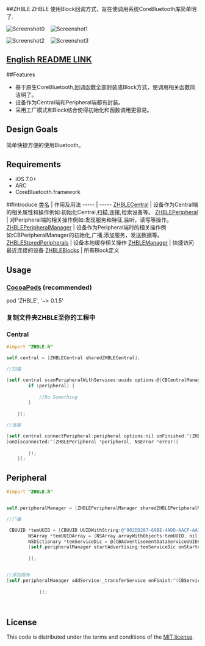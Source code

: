 ##ZHBLE
ZHBLE 使用Block回调方式，旨在使调用系统CoreBluetooth库简单明了.

![Screenshot0][img0] &nbsp;&nbsp; ![Screenshot1][img1] &nbsp;&nbsp;

![Screenshot2][img2] &nbsp;&nbsp; ![Screenshot3][img3]

## [English README LINK](https://github.com/zhuozhuo/ZHBLE/blob/master/README_EN.md)

##Features
* 基于原生CoreBluetooth,回调函数全部封装成Block方式，使调用相关函数简洁明了。
* 设备作为Central端和Peripheral端都有封装。
* 采用工厂模式和Block结合使得初始化和函数调用更容易。


## Design Goals
简单快捷方便的使用Bluetooth。


## Requirements

* iOS 7.0+
* ARC
* CoreBluetooth.framework

##Introduce
[类名](https://github.com/zhuozhuo/ZHBLE/tree/master/Demo/ZHBLE/Classes/ZHBLE) | 作用及用法
----- | -----
[ZHBLECentral](https://github.com/zhuozhuo/ZHBLE/blob/master/Demo/ZHBLE/Classes/ZHBLE/ZHBLECentral.h) | 设备作为Central端的相关属性和操作例如:初始化Central,扫描,连接,检索设备等。
[ZHBLEPeripheral](https://github.com/zhuozhuo/ZHBLE/blob/master/Demo/ZHBLE/Classes/ZHBLE/ZHBLEPeripheral.h) | 对Peripheral端的相关操作例如:发现服务和特征,监听，读写等操作。
[ZHBLEPeripheralManager](https://github.com/zhuozhuo/ZHBLE/blob/master/Demo/ZHBLE/Classes/ZHBLE/ZHBLEPeripheralManager.h) | 设备作为Peripheral端时的相关操作例如:CBPeripheralManager的初始化,广播,添加服务，发送数据等。
[ZHBLEStoredPeripherals](https://github.com/zhuozhuo/ZHBLE/blob/master/Demo/ZHBLE/Classes/ZHBLE/ZHBLEStoredPeripherals.h) | 设备本地缓存相关操作
[ZHBLEManager](https://github.com/zhuozhuo/ZHBLE/blob/master/Demo/ZHBLE/Classes/ZHBLE/ZHBLEManager.h) | 快捷访问最近连接的设备
[ZHBLEBlocks](https://github.com/zhuozhuo/ZHBLE/blob/master/Demo/ZHBLE/Classes/ZHBLE/ZHBLEBlocks.h) | 所有Block定义

## Usage
### [CocoaPods](https://cocoapods.org/) (recommended)
pod 'ZHBLE', '~> 0.1.5'

### 复制文件夹ZHBLE至你的工程中

### Central
```objective-c
#import "ZHBLE.h"

self.central = [ZHBLECentral sharedZHBLECentral];

//扫描

[self.central scanPeripheralWithServices:uuids options:@{CBCentralManagerScanOptionAllowDuplicatesKey: @(YES)} onUpdated:^(ZHBLEPeripheral *peripheral,NSDictionary *data){
        if (peripheral) {
            
            //Do Something
        }
       
    }];

//连接

[self.central connectPeripheral:peripheral options:nil onFinished:^(ZHBLEPeripheral *peripheral, NSError *error){
}onDisconnected:^(ZHBLEPeripheral *peripheral, NSError *error){
                    
        });
    }];

```

## Peripheral

```objective-c
#import "ZHBLE.h"


self.peripheralManager = [ZHBLEPeripheralManager sharedZHBLEPeripheralManager];

//广播

 CBUUID *temUUID = [CBUUID UUIDWithString:@"902DD287-69BE-4ADD-AACF-AA3C24D83B66"];
        NSArray *temUUIDArray = [NSArray arrayWithObjects:temUUID, nil];
        NSDictionary *temServiceDic = @{CBAdvertisementDataServiceUUIDsKey:temUUIDArray};
        [self.peripheralManager startAdvertising:temServiceDic onStarted:^(NSError *error){
                       
        }];


//添加服务
[self.peripheralManager addService:_transferService onFinish:^(CBService *service,NSError *error){
        
            }];
            
            

```




## License

This code is distributed under the terms and conditions of the [MIT license](LICENSE).











[img0]:http://ac-unmt7l5d.clouddn.com/a5ad110235345af7.png
[img1]:http://ac-unmt7l5d.clouddn.com/2eba95e19897014b.png
[img2]:http://ac-unmt7l5d.clouddn.com/14f697de1198d56e.png
[img3]:http://ac-unmt7l5d.clouddn.com/0d058858c36c60c5.png
